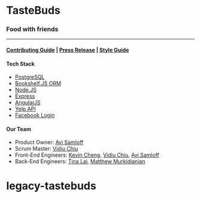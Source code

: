 # TasteBuds #
### Food with friends ###

***

#### [Contributing Guide](CONTRIBUTING.md) | [Press Release](PRESS-RELEASE.md) | [Style Guide](STYLEGUIDE.md) ####

#### Tech Stack ####
- [PostgreSQL](http://www.postgresql.org/)
- [Bookshelf.JS ORM](http://bookshelfjs.org/)
- [Node.JS](http://nodejs.org/)
- [Express](http://expressjs.com/)
- [AngularJS](https://angularjs.org/)
- [Yelp API](http://yelp.com/)
- [Facebook Login](https://developers.facebook.com/docs/facebook-login)


#### Our Team ####
- Product Owner: [Avi Samloff](http://AviSamloff.com)
- Scrum Master: [Vidiu Chiu](http://github.com/vduchew)
- Front-End Engineers: [Kevin Cheng](http://k-cheng.github.io/), [Vidiu Chiu](http://github.com/vduchew), [Avi Samloff](http://AviSamloff.com)
- Back-End Engineers: [Tina Lai](http://github.com/tinalai), [Matthew Murkidjanian](http://github.com/mmurkidjanian)
# legacy-tastebuds
